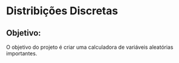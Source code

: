 # Distribições Discretas

## Objetivo:

O objetivo do projeto é criar uma calculadora de variáveis aleatórias importantes.

